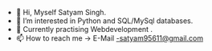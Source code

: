 - 👋 Hi, Myself Satyam Singh.
- 👀 I’m interested in Python and SQL/MySql databases. 
- 🌱 Currently practising Webdevelopment .
- 📫 How to reach me -> E-Mail -satyam95611@gmail.com

